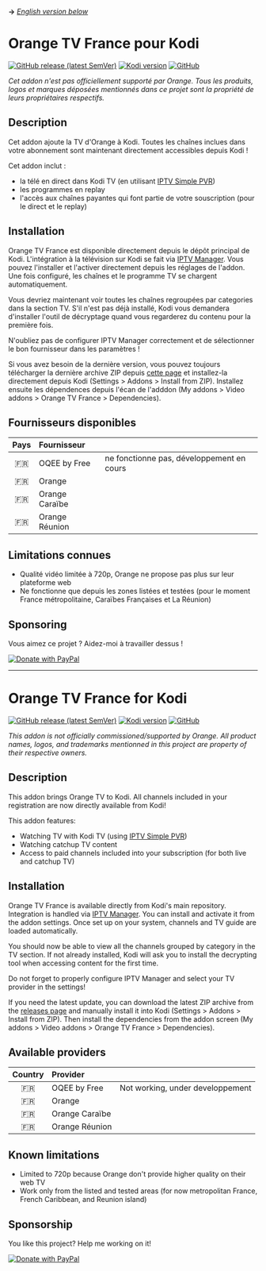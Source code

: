 __→__ _[English version below](#orange-tv-france-for-kodi)_

# Orange TV France pour Kodi
[![GitHub release (latest SemVer)](https://img.shields.io/github/v/release/f-lawe/plugin.video.orange.fr)](https://github.com/f-lawe/plugin.video.orange.fr/releases)
[![Kodi version](https://img.shields.io/badge/kodi%20version-v21-blue)](https://kodi.tv/)
[![GitHub](https://img.shields.io/github/license/f-lawe/plugin.video.orange.fr)](https://github.com/f-lawe/plugin.video.orange.fr/blob/master/LICENSE)

_Cet addon n'est pas officiellement supporté par Orange. Tous les produits, logos et marques déposées mentionnés dans ce projet sont la propriété de leurs propriétaires respectifs._

## Description
Cet addon ajoute la TV d'Orange à Kodi. Toutes les chaînes inclues dans votre abonnement sont maintenant directement accessibles depuis Kodi !

Cet addon inclut :
- la télé en direct dans Kodi TV (en utilisant [IPTV Simple PVR](https://github.com/kodi-pvr/pvr.iptvsimple))
- les programmes en replay
- l'accès aux chaînes payantes qui font partie de votre souscription (pour le direct et le replay)

## Installation
Orange TV France est disponible directement depuis le dépôt principal de Kodi. L'intégration à la télévision sur Kodi se fait via [IPTV Manager](https://github.com/add-ons/service.iptv.manager). Vous pouvez l'installer et l'activer directement depuis les réglages de l'addon. Une fois configuré, les chaînes et le programme TV se chargent automatiquement.

Vous devriez maintenant voir toutes les chaînes regroupées par categories dans la section TV. S'il n'est pas déjà installé, Kodi vous demandera d'installer l'outil de décryptage quand vous regarderez du contenu pour la première fois.

N'oubliez pas de configurer IPTV Manager correctement et de sélectionner le bon fournisseur dans les paramètres !

Si vous avez besoin de la dernière version, vous pouvez toujours télécharger la dernière archive ZIP depuis [cette page](https://github.com/BreizhReloaded/plugin.video.orange.fr/releases/latest) et installez-la directement depuis Kodi (Settings > Addons > Install from ZIP). Installez ensuite les dépendences depuis l'écan de l'adddon (My addons > Video addons > Orange TV France > Dependencies).

## Fournisseurs disponibles
| Pays      | Fournisseur       |  |
|:---------:|:------------------|:-|
| 🇫🇷        | OQEE by Free      | ne fonctionne pas, développement en cours |
| 🇫🇷        | Orange            |  |
| 🇫🇷        | Orange Caraïbe    |  |
| 🇫🇷        | Orange Réunion    |  |

## Limitations connues
- Qualité vidéo limitée à 720p, Orange ne propose pas plus sur leur plateforme web
- Ne fonctionne que depuis les zones listées et testées (pour le moment France métropolitaine, Caraïbes Françaises et La Réunion)

## Sponsoring
Vous aimez ce projet ? Aidez-moi à travailler dessus !

[![Donate with PayPal](https://www.paypalobjects.com/fr_FR/i/btn/btn_donate_LG.gif)](https://www.paypal.com/donate/?hosted_button_id=PNVV6FEQU94JG)


---

# Orange TV France for Kodi
[![GitHub release (latest SemVer)](https://img.shields.io/github/v/release/f-lawe/plugin.video.orange.fr)](https://github.com/f-lawe/plugin.video.orange.fr/releases)
[![Kodi version](https://img.shields.io/badge/kodi%20version-v21-blue)](https://kodi.tv/)
[![GitHub](https://img.shields.io/github/license/f-lawe/plugin.video.orange.fr)](https://github.com/f-lawe/plugin.video.orange.fr/blob/master/LICENSE)

_This addon is not officially commissioned/supported by Orange. All product names, logos, and trademarks mentionned in this project are property of their respective owners._

## Description
This addon brings Orange TV to Kodi. All channels included in your registration are now directly available from Kodi!

This addon features:
- Watching TV with Kodi TV (using [IPTV Simple PVR](https://github.com/kodi-pvr/pvr.iptvsimple))
- Watching catchup TV content
- Access to paid channels included into your subscription (for both live and catchup TV)

## Installation
Orange TV France is available directly from Kodi's main repository. Integration is handled via [IPTV Manager](https://github.com/add-ons/service.iptv.manager). You can install and activate it from the addon settings. Once set up on your system, channels and TV guide are loaded automatically.

You should now be able to view all the channels grouped by category in the TV section. If not already installed, Kodi will ask you to install the decrypting tool when accessing content for the first time.

Do not forget to properly configure IPTV Manager and select your TV provider in the settings!

If you need the latest update, you can download the latest ZIP archive from the [releases page](https://github.com/f-lawe/plugin.video.orange.fr/releases/latest) and manually install it into Kodi (Settings > Addons > Install from ZIP). Then install the dependencies from the addon screen (My addons > Video addons > Orange TV France > Dependencies).

## Available providers
| Country   | Provider          |  |
|:---------:|:------------------|:-|
| 🇫🇷        | OQEE by Free      | Not working, under developpement |
| 🇫🇷        | Orange            |  |
| 🇫🇷        | Orange Caraïbe    |  |
| 🇫🇷        | Orange Réunion    |  |

## Known limitations
- Limited to 720p because Orange don't provide higher quality on their web TV
- Work only from the listed and tested areas (for now metropolitan France, French Caribbean, and Reunion island)

## Sponsorship
You like this project? Help me working on it!

[![Donate with PayPal](https://www.paypalobjects.com/en_US/i/btn/btn_donate_LG.gif)](https://www.paypal.com/donate/?hosted_button_id=PNVV6FEQU94JG)

